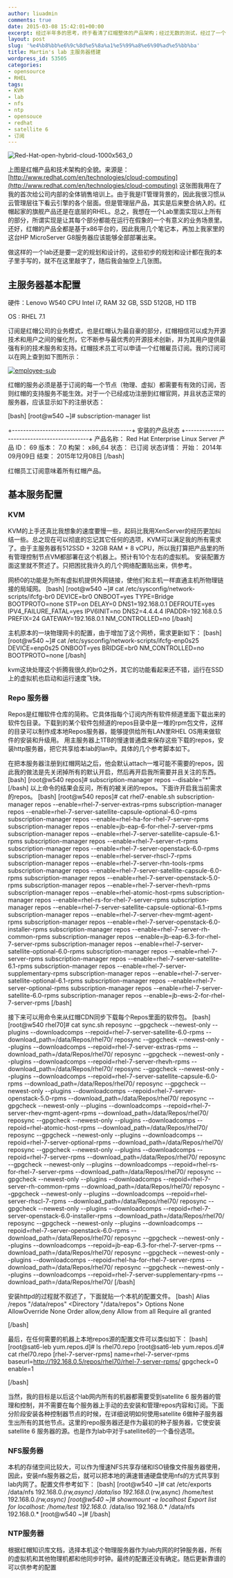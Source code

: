 ```yaml
---
author: liuadmin
comments: true
date: 2015-03-08 15:42:01+00:00
excerpt: 经过半年多的思考，终于看清了红帽整体的产品架构；经过无数的测试，经过了一个痛苦学习过程，终于可以讲讲红帽的技术架构了。下面将用一些列文章整理一下，我目前所消化吸收的部分。顺便也对这一段的工作做一个小节。先看看红帽的整体技术架构。
layout: post
slug: '%e4%b8%bb%e6%9c%8d%e5%8a%a1%e5%99%a8%e6%90%ad%e5%bb%ba'
title: Martin's lab 主服务器搭建
wordpress_id: 53505
categories:
- opensource
- RHEL
tags:
- KVM
- lab
- nfs
- ntp
- opensouce
- redhat
- satellite 6
- 订阅
---
```


![Red-Hat-open-hybrid-cloud-1000x563_0](http://cdn1.martinliu.cn/wp-content/uploads/2015/05/Red-Hat-open-hybrid-cloud-1000x563_0.png)

上图是红帽产品和技术架构的全貌。来源是：[http://www.redhat.com/en/technologies/cloud-computing](http://www.redhat.com/en/technologies/cloud-computing) 这张图我用在了我的首次给公司内部的全体销售培训上。由于我是IT管理背景的，因此我很习惯从云管理层往下看云引擎的各个层面。但是管理层产品，其实是后来整合纳入的。红帽起家的旗舰产品还是在底层的RHEL。总之，我想在一个Lab里面实现以上所有的部分，所谓实现是让其每个部分都能在运行在假象的一个有意义的业务场景里。还好，红帽的产品全都是基于x86平台的，因此我用几个笔记本，再加上我家里的这台HP MicroServer G8服务器应该能够全部部署出来。

做这样的一个lab还是要一定的规划和设计的，这些初步的规划和设计都在我的本子里手写的，就不在这里敲字了，随后我会抽空上几张图。


## 主服务器基本配置


硬件：Lenovo W540 CPU Intel i7, RAM 32 GB, SSD 512GB, HD 1TB

OS : RHEL 7.1

订阅是红帽公司的业务模式，也是红帽认为最自豪的部分，红帽相信可以成为开源技术和用户之间的催化剂，它不断参与最优秀的开源技术创新，并为其用户提供最强有利的技术服务和支持。红帽技术员工可以申请一个红帽雇员订阅。我的订阅可以在网上查到如下图所示：

[![employee-sub](http://cdn1.martinliu.cn/wp-content/uploads/2015/03/employee-sub-520x295.png)](http://cdn1.martinliu.cn/wp-content/uploads/2015/03/employee-sub.png)

红帽的服务必须是基于订阅的每一个节点（物理、虚拟）都需要有有效的订阅，否则红帽的支持服务不能生效。对于一个已经成功注册到红帽官网，并且状态正常的服务器，应该显示如下的注册状态：

[bash]
[root@w540 ~]# subscription-manager list

+-------------------------------------------+
安装的产品状态
+-------------------------------------------+
产品名称： Red Hat Enterprise Linux Server
产品 ID： 69
版本： 7.0
构架： x86_64
状态： 已订阅
状态详情：
开始： 2014年09月09日
结束： 2015年12月08日
[/bash]

红帽员工订阅意味着所有红帽产品。


## 基本服务配置




### KVM


KVM的上手还真比我想象的速度要慢一些，起码比我用XenServer的经历更加纠结一些。总之现在可以彻底的忘记其它任何的选项，KVM可以满足我的所有需求了。由于主服务器有512SSD + 32GB RAM + 8 vCPU，所以我打算把产品里的所有管理控制节点VM都部署在这个机器上。预计有10个左右的虚拟机。
安装配置方面这里就不赘述了。只把困扰我许久的几个网络配置贴出来，供参考。

网桥0的功能是为所有虚拟机提供外网链接，使他们和主机一样直通主机所物理链接的局域网。
[bash]
[root@w540 ~]# cat /etc/sysconfig/network-scripts/ifcfg-br0
DEVICE=br0
ONBOOT=yes
TYPE=Bridge
BOOTPROTO=none
STP=on
DELAY=0
DNS1=192.168.0.1
DEFROUTE=yes
IPV4_FAILURE_FATAL=yes
IPV6INIT=no
DNS2=4.4.4.4
IPADDR=192.168.0.5
PREFIX=24
GATEWAY=192.168.0.1
NM_CONTROLLED=no
[/bash]

主机原本的一块物理网卡的配置，由于增加了这个网桥，需求更新如下：
[bash]
[root@w540 ~]# cat /etc/sysconfig/network-scripts/ifcfg-enp0s25
DEVICE=enp0s25
ONBOOT=yes
BRIDGE=br0
NM_CONTROLLED=no
BOOTPROTO=none
[/bash]

kvm这块处理这个折腾我很久的br0之外，其它的功能看起来还不错，运行在SSD上的虚拟机也启动和运行速度飞快。


### Repo 服务器


Repos是红帽软件仓库的简称。它具体指每个订阅内所有软件频道里面下载出来的软件包目录。下载到的某个软件包频道的repos目录中是一堆的rpm包文件，这样的目录可以制作成本地Repos服务器，能够提供给所有LAN里RHEL OS用来做软件的安装和升级用。
用主服务器上1TB的慢速普通盘来保存这些下载的repos，安装http服务器，把它共享给本lab的lan中。具体的几个参考脚本如下。

在把本服务器注册到红帽网站之后，他会默认attach一堆可能不需要的repos，因此我的做法是先关闭掉所有的默认开启，然后再开启我所需要并且关注的东西。
[bash]
[root@w540 repos]# subscription-manager repos --disable="*"
[/bash]
以上命令的结果会反问，所有的被关闭的repos。下面许开启我当前需求的repos。
[bash]
[root@w540 repos]# cat rhel7-enable.sh
subscription-manager repos --enable=rhel-7-server-extras-rpms
subscription-manager repos --enable=rhel-7-server-satellite-capsule-optional-6.0-rpms
subscription-manager repos --enable=rhel-ha-for-rhel-7-server-rpms
subscription-manager repos --enable=jb-eap-6-for-rhel-7-server-rpms
subscription-manager repos --enable=rhel-7-server-satellite-capsule-6.1-rpms
subscription-manager repos --enable=rhel-7-server-rt-rpms
subscription-manager repos --enable=rhel-7-server-openstack-6.0-rpms
subscription-manager repos --enable=rhel-server-rhscl-7-rpms
subscription-manager repos --enable=rhel-7-server-rhn-tools-rpms
subscription-manager repos --enable=rhel-7-server-satellite-capsule-6.0-rpms
subscription-manager repos --enable=rhel-7-server-openstack-5.0-rpms
subscription-manager repos --enable=rhel-7-server-rhevh-rpms
subscription-manager repos --enable=rhel-atomic-host-rpms
subscription-manager repos --enable=rhel-rs-for-rhel-7-server-rpms
subscription-manager repos --enable=rhel-7-server-satellite-capsule-optional-6.1-rpms
subscription-manager repos --enable=rhel-7-server-rhev-mgmt-agent-rpms
subscription-manager repos --enable=rhel-7-server-openstack-6.0-installer-rpms
subscription-manager repos --enable=rhel-7-server-rh-common-rpms
subscription-manager repos --enable=jb-eap-6.3-for-rhel-7-server-rpms
subscription-manager repos --enable=rhel-7-server-satellite-optional-6.0-rpms
subscription-manager repos --enable=rhel-7-server-rpms
subscription-manager repos --enable=rhel-7-server-satellite-6.1-rpms
subscription-manager repos --enable=rhel-7-server-supplementary-rpms
subscription-manager repos --enable=rhel-7-server-satellite-optional-6.1-rpms
subscription-manager repos --enable=rhel-7-server-optional-rpms
subscription-manager repos --enable=rhel-7-server-satellite-6.0-rpms
subscription-manager repos --enable=jb-ews-2-for-rhel-7-server-rpms
[/bash]

接下来可以用命令来从红帽CDN同步下载每个Repos里面的软件包。
[bash]
[root@w540 rhel70]# cat sync.sh
reposync --gpgcheck --newest-only --plugins --downloadcomps --repoid=rhel-7-server-satellite-6.0-rpms --download_path=/data/Repos/rhel70/
reposync --gpgcheck --newest-only --plugins --downloadcomps --repoid=rhel-7-server-extras-rpms --download_path=/data/Repos/rhel70/
reposync --gpgcheck --newest-only --plugins --downloadcomps --repoid=rhel-7-server-rhevh-rpms --download_path=/data/Repos/rhel70/
reposync --gpgcheck --newest-only --plugins --downloadcomps --repoid=rhel-7-server-satellite-capsule-6.0-rpms --download_path=/data/Repos/rhel70/
reposync --gpgcheck --newest-only --plugins --downloadcomps --repoid=rhel-7-server-openstack-5.0-rpms --download_path=/data/Repos/rhel70/
reposync --gpgcheck --newest-only --plugins --downloadcomps --repoid=rhel-7-server-rhev-mgmt-agent-rpms --download_path=/data/Repos/rhel70/
reposync --gpgcheck --newest-only --plugins --downloadcomps --repoid=rhel-atomic-host-rpms --download_path=/data/Repos/rhel70/
reposync --gpgcheck --newest-only --plugins --downloadcomps --repoid=rhel-7-server-optional-rpms --download_path=/data/Repos/rhel70/
reposync --gpgcheck --newest-only --plugins --downloadcomps --repoid=rhel-7-server-rpms --download_path=/data/Repos/rhel70/
reposync --gpgcheck --newest-only --plugins --downloadcomps --repoid=rhel-rs-for-rhel-7-server-rpms --download_path=/data/Repos/rhel70/
reposync --gpgcheck --newest-only --plugins --downloadcomps --repoid=rhel-7-server-rh-common-rpms --download_path=/data/Repos/rhel70/
reposync --gpgcheck --newest-only --plugins --downloadcomps --repoid=rhel-server-rhscl-7-rpms --download_path=/data/Repos/rhel70/
reposync --gpgcheck --newest-only --plugins --downloadcomps --repoid=rhel-7-server-openstack-6.0-installer-rpms --download_path=/data/Repos/rhel70/
reposync --gpgcheck --newest-only --plugins --downloadcomps --repoid=rhel-7-server-openstack-6.0-rpms --download_path=/data/Repos/rhel70/
reposync --gpgcheck --newest-only --plugins --downloadcomps --repoid=jb-eap-6.3-for-rhel-7-server-rpms --download_path=/data/Repos/rhel70/
reposync --gpgcheck --newest-only --plugins --downloadcomps --repoid=rhel-ha-for-rhel-7-server-rpms --download_path=/data/Repos/rhel70/
reposync --gpgcheck --newest-only --plugins --downloadcomps --repoid=rhel-7-server-supplementary-rpms --download_path=/data/Repos/rhel70/
[/bash]

安装httpd的过程就不叙述了，下面就贴一个本机的配置文件。
[bash]
Alias /repos "/data/repos"
<Directory "/data/repos">
Options None
AllowOverride None
Order allow,deny
Allow from all
Require all granted

[/bash]

最后，在任何需要的机器上本地repos源的配置文件可以类似如下：
[bash]
[root@sat6-leb yum.repos.d]# ls
rhel70.repo
[root@sat6-leb yum.repos.d]# cat rhel70.repo
[rhel-7-server-rpms]
name=rhel-7-server-rpms
baseurl=http://192.168.0.5/repos/rhel70/rhel-7-server-rpms/
gpgcheck=0
enable=1

[/bash]

当然，我的目标是以后这个lab网内所有的机器都需要受到satellite 6 服务器的管理和控制，并不需要在每个服务器上手动的去安装和管理repos内容和订阅。下面分阶段安装各种控制器节点的时候，在详细说明如何使用satellite 6做种子服务器生出所有的其他节点。这里的repo服务器还是作为最初的种子服务器，它使安装satellite 6 服务器的源。也是作为lab中对于satellite6的一个备份选项。


### NFS服务器


本机的存储空间比较大，可以作为慢速NFS共享存储和ISO镜像文件服务器使用，因此，安装nfs服务器之后，就可以把本地的满速普通硬盘使用nfs的方式共享到lab内网了。配置文件参考如下：
[bash]
[root@w540 ~]# cat /etc/exports
/data/nfs 192.168.0.*(rw,async)
/data/iso 192.168.0.*(rw,async)
/home/test 192.168.0.*(rw,async)
[root@w540 ~]# showmount -e localhost
Export list for localhost:
/home/test 192.168.0.*
/data/iso 192.168.0.*
/data/nfs 192.168.0.*
[root@w540 ~]#
[/bash]


### NTP服务器


根据红帽知识库文档，选择本机这个物理服务器作为lab内网的时钟服务器，所有的虚拟机和其他物理机都和他同步时钟。最终的配置还没有确定。随后更新靠谱的可以供参考的配置
